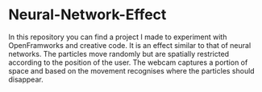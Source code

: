 # Neural-Network-Effect
In this repository you can find a project I made to experiment with OpenFramworks and creative code. 
It is an effect similar to that of neural networks. 
The particles move randomly but are spatially restricted according to the position of the user. 
The webcam captures a portion of space and based on the movement recognises where the particles should disappear.  

